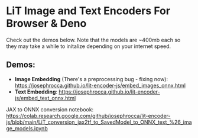 # LiT Image and Text Encoders For Browser & Deno
Check out the demos below. Note that the models are ~400mb each so they may take a while to initalize depending on your internet speed.

## Demos:
* **Image Embedding** (There's a preprocessing bug - fixing now): https://josephrocca.github.io/lit-encoder-js/embed_images_onnx.html
* **Text Embedding**: https://josephrocca.github.io/lit-encoder-js/embed_text_onnx.html

JAX to ONNX conversion notebook: https://colab.research.google.com/github/josephrocca/lit-encoder-js/blob/main/LiT_conversion_jax2tf_to_SavedModel_to_ONNX_text_%26_image_models.ipynb
